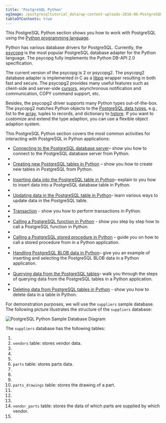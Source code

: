 ```yaml
---
title: 'PostgreSQL Python'
ogImage: /postgresqltutorial_data/wp-content-uploads-2016-06-PostgreSQL-Python-Sample-Database-Diagram.png
tableOfContents: true
---
```



This PostgreSQL Python section shows you how to work with PostgreSQL using the [Python programming language](https://www.pythontutorial.net/).

Python has various database drivers for PostgreSQL. Currently, the [psycopg](http://initd.org/psycopg/) is the most popular PostgreSQL database adapter for the Python language. The psycopg fully implements the Python DB-API 2.0 specification.

The current version of the psycopg is 2 or psycopg2. The psycopg2 database adapter is implemented in C as a [libpq](https://www.postgresql.org/docs/9.0/static/libpq.html) wrapper resulting in both fast and secure. The psycopg2 provides many useful features such as client-side and server-side [cursors](https://www.postgresqltutorial.com/postgresql-plpgsql/plpgsql-cursor/), asynchronous notification and communication, COPY command support, etc.

Besides, the psycopg2 driver supports many Python types out-of-the-box. The psycopg2 matches Python objects to the [PostgreSQL data types](/docs/postgresql/postgresql-data-types/), e.g., list to the [array](/docs/postgresql/postgresql-tutorial/postgresql-array), tuples to records, and dictionary to [hstore](https://www.postgresqltutorial.com/postgresql-tutorial/postgresql-hstore). If you want to customize and extend the type adaption, you can use a flexible object adaption system.

This PostgreSQL Python section covers the most common activities for interacting with PostgreSQL in Python applications:

- [Connecting to the PostgreSQL database server](https://www.postgresqltutorial.com/postgresql-python/connect/)– show you how to connect to the PostgreSQL database server from Python.
-
- [Creating new PostgreSQL tables in Python](https://www.postgresqltutorial.com/postgresql-python/create-tables/) – show you how to create new tables in PostgreSQL from Python.
-
- [Inserting data into the PostgreSQL table in Python](/docs/postgresql/postgresql-python/insert)– explain to you how to insert data into a PostgreSQL database table in Python.
-
- [Updating data in the PostgreSQL table in Python](https://www.postgresqltutorial.com/postgresql-python/update/)– learn various ways to update data in the PostgreSQL table.
-
- [Transaction](https://www.postgresqltutorial.com/postgresql-python/transaction/) - show you how to perform transactions in Python.
-
- [Calling a PostgreSQL function in Python](https://www.postgresqltutorial.com/postgresql-python/postgresql-python-call-postgresql-functions/) - show you step by step how to call a PostgreSQL function in Python.
-
- [Calling a PostgreSQL stored procedure in Python](https://www.postgresqltutorial.com/postgresql-python/call-stored-procedures/) – guide you on how to call a stored procedure from in a Python application.
-
- [Handling PostgreSQL BLOB data in Python](/docs/postgresql/postgresql-python/blob)– give you an example of inserting and selecting the PostgreSQL BLOB data in a Python application.
-
- [Querying data from the PostgreSQL tables](/docs/postgresql/postgresql-python/query)– walk you through the steps of querying data from the PostgreSQL tables in a Python application.
-
- [Deleting data from PostgreSQL tables in Python](https://www.postgresqltutorial.com/postgresql-python/delete/) - show you how to delete data in a table in Python.

For demonstration purposes, we will use the `suppliers` sample database. The following picture illustrates the structure of the `suppliers` database:

![PostgreSQL Python Sample Database Diagram](/postgresqltutorial_data/wp-content-uploads-2016-06-PostgreSQL-Python-Sample-Database-Diagram.png)

The `suppliers` database has the following tables:

1.
2. `vendors` table: stores vendor data.
3.
4.
5.
6. `parts` table: stores parts data.
7.
8.
9.
10. `parts_drawings` table: stores the drawing of a part.
11.
12.
13.
14. `vendor_parts` table: stores the data of which parts are supplied by which vendor.
15.
